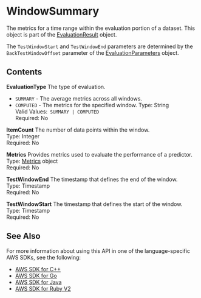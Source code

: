# WindowSummary<a name="API_WindowSummary"></a>

The metrics for a time range within the evaluation portion of a dataset\. This object is part of the [EvaluationResult](API_EvaluationResult.md) object\.

The `TestWindowStart` and `TestWindowEnd` parameters are determined by the `BackTestWindowOffset` parameter of the [EvaluationParameters](API_EvaluationParameters.md) object\.

## Contents<a name="API_WindowSummary_Contents"></a>

 **EvaluationType**   <a name="forecast-Type-WindowSummary-EvaluationType"></a>
The type of evaluation\.  
+  `SUMMARY` \- The average metrics across all windows\.
+  `COMPUTED` \- The metrics for the specified window\.
Type: String  
Valid Values:` SUMMARY | COMPUTED`   
Required: No

 **ItemCount**   <a name="forecast-Type-WindowSummary-ItemCount"></a>
The number of data points within the window\.  
Type: Integer  
Required: No

 **Metrics**   <a name="forecast-Type-WindowSummary-Metrics"></a>
Provides metrics used to evaluate the performance of a predictor\.  
Type: [Metrics](API_Metrics.md) object  
Required: No

 **TestWindowEnd**   <a name="forecast-Type-WindowSummary-TestWindowEnd"></a>
The timestamp that defines the end of the window\.  
Type: Timestamp  
Required: No

 **TestWindowStart**   <a name="forecast-Type-WindowSummary-TestWindowStart"></a>
The timestamp that defines the start of the window\.  
Type: Timestamp  
Required: No

## See Also<a name="API_WindowSummary_SeeAlso"></a>

For more information about using this API in one of the language\-specific AWS SDKs, see the following:
+  [AWS SDK for C\+\+](https://docs.aws.amazon.com/goto/SdkForCpp/forecast-2018-06-26/WindowSummary) 
+  [AWS SDK for Go](https://docs.aws.amazon.com/goto/SdkForGoV1/forecast-2018-06-26/WindowSummary) 
+  [AWS SDK for Java](https://docs.aws.amazon.com/goto/SdkForJava/forecast-2018-06-26/WindowSummary) 
+  [AWS SDK for Ruby V2](https://docs.aws.amazon.com/goto/SdkForRubyV2/forecast-2018-06-26/WindowSummary) 